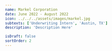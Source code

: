 ```yaml
---
name: Markel Corporation
date: June 2022 - August 2022
icon: ../../../assets/images/markel.jpg
subtexts: ['Underwriting Intern', 'Austin, TX']
description: 'Description Here'

isDraft: false
sortOrder: 2
---
```

